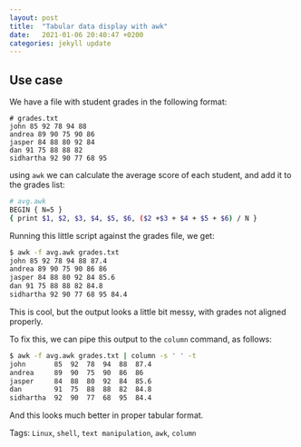 ```yaml
---
layout: post
title:  "Tabular data display with awk"
date:   2021-01-06 20:40:47 +0200
categories: jekyll update
---
```


## Use case

We have a file with student grades in the following format:

```
# grades.txt
john 85 92 78 94 88
andrea 89 90 75 90 86
jasper 84 88 80 92 84
dan 91 75 88 88 82
sidhartha 92 90 77 68 95
```

using `awk` we can calculate the average score of each student, and add it to the grades list:

```bash
# avg.awk
BEGIN { N=5 }
{ print $1, $2, $3, $4, $5, $6, ($2 +$3 + $4 + $5 + $6) / N }
```

Running this little script against the grades file, we get:

```bash
$ awk -f avg.awk grades.txt 
john 85 92 78 94 88 87.4
andrea 89 90 75 90 86 86
jasper 84 88 80 92 84 85.6
dan 91 75 88 88 82 84.8
sidhartha 92 90 77 68 95 84.4
```

This is cool, but the output looks a little bit messy, with grades not aligned properly.

To fix this, we can pipe this output to the `column` command, as follows:

```bash
$ awk -f avg.awk grades.txt | column -s ' ' -t
john       85  92  78  94  88  87.4
andrea     89  90  75  90  86  86
jasper     84  88  80  92  84  85.6
dan        91  75  88  88  82  84.8
sidhartha  92  90  77  68  95  84.4  
```

And this looks much better in proper tabular format.


Tags: `Linux`, `shell`, `text manipulation`, `awk`, `column`


